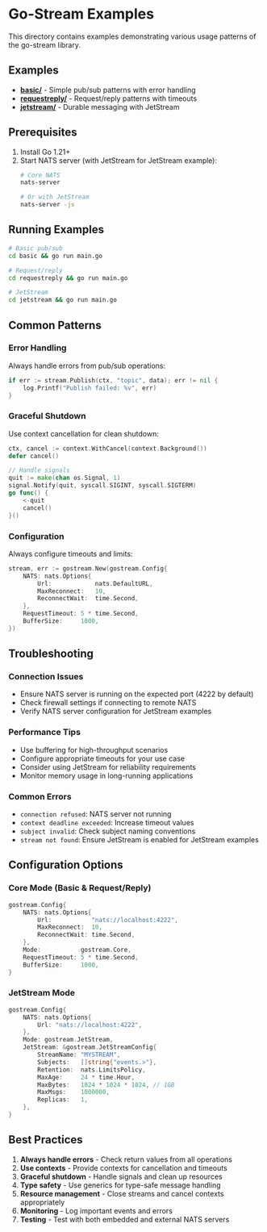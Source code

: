 # Go-Stream Examples

This directory contains examples demonstrating various usage patterns of the go-stream library.

## Examples

- **[basic/](basic/)** - Simple pub/sub patterns with error handling
- **[requestreply/](requestreply/)** - Request/reply patterns with timeouts
- **[jetstream/](jetstream/)** - Durable messaging with JetStream

## Prerequisites

1. Install Go 1.21+
2. Start NATS server (with JetStream for JetStream example):
   ```bash
   # Core NATS
   nats-server
   
   # Or with JetStream
   nats-server -js
   ```

## Running Examples

```bash
# Basic pub/sub
cd basic && go run main.go

# Request/reply
cd requestreply && go run main.go

# JetStream
cd jetstream && go run main.go
```

## Common Patterns

### Error Handling
Always handle errors from pub/sub operations:
```go
if err := stream.Publish(ctx, "topic", data); err != nil {
    log.Printf("Publish failed: %v", err)
}
```

### Graceful Shutdown
Use context cancellation for clean shutdown:
```go
ctx, cancel := context.WithCancel(context.Background())
defer cancel()

// Handle signals
quit := make(chan os.Signal, 1)
signal.Notify(quit, syscall.SIGINT, syscall.SIGTERM)
go func() {
    <-quit
    cancel()
}()
```

### Configuration
Always configure timeouts and limits:
```go
stream, err := gostream.New(gostream.Config{
    NATS: nats.Options{
        Url:            nats.DefaultURL,
        MaxReconnect:   10,
        ReconnectWait:  time.Second,
    },
    RequestTimeout: 5 * time.Second,
    BufferSize:     1000,
})
```

## Troubleshooting

### Connection Issues
- Ensure NATS server is running on the expected port (4222 by default)
- Check firewall settings if connecting to remote NATS
- Verify NATS server configuration for JetStream examples

### Performance Tips
- Use buffering for high-throughput scenarios
- Configure appropriate timeouts for your use case
- Consider using JetStream for reliability requirements
- Monitor memory usage in long-running applications

### Common Errors
- `connection refused`: NATS server not running
- `context deadline exceeded`: Increase timeout values
- `subject invalid`: Check subject naming conventions
- `stream not found`: Ensure JetStream is enabled for JetStream examples

## Configuration Options

### Core Mode (Basic & Request/Reply)
```go
gostream.Config{
    NATS: nats.Options{
        Url:           "nats://localhost:4222",
        MaxReconnect:  10,
        ReconnectWait: time.Second,
    },
    Mode:           gostream.Core,
    RequestTimeout: 5 * time.Second,
    BufferSize:     1000,
}
```

### JetStream Mode
```go
gostream.Config{
    NATS: nats.Options{
        Url: "nats://localhost:4222",
    },
    Mode: gostream.JetStream,
    JetStream: &gostream.JetStreamConfig{
        StreamName: "MYSTREAM",
        Subjects:   []string{"events.>"},
        Retention:  nats.LimitsPolicy,
        MaxAge:     24 * time.Hour,
        MaxBytes:   1024 * 1024 * 1024, // 1GB
        MaxMsgs:    1000000,
        Replicas:   1,
    },
}
```

## Best Practices

1. **Always handle errors** - Check return values from all operations
2. **Use contexts** - Provide contexts for cancellation and timeouts
3. **Graceful shutdown** - Handle signals and clean up resources
4. **Type safety** - Use generics for type-safe message handling
5. **Resource management** - Close streams and cancel contexts appropriately
6. **Monitoring** - Log important events and errors
7. **Testing** - Test with both embedded and external NATS servers
